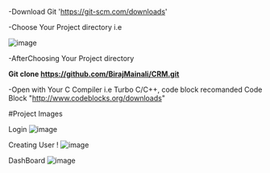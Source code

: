 -Download Git 'https://git-scm.com/downloads'                                    

-Choose Your Project directory i.e


![image](https://user-images.githubusercontent.com/71131016/98202435-18e34f80-1f5a-11eb-8f7f-13b7101e0cdf.png)

-AfterChoosing Your Project directory

**Git clone https://github.com/BirajMainali/CRM.git**

-Open with Your C Compiler i.e Turbo C/C++, code block recomanded Code Block "http://www.codeblocks.org/downloads"

#Project Images

Login
![image](https://user-images.githubusercontent.com/71131016/98201768-8a220300-1f58-11eb-8b28-6525534d7313.png)

Creating User !
![image](https://user-images.githubusercontent.com/71131016/98201886-cf463500-1f58-11eb-8c80-72b3e4a0eb74.png)

DashBoard
![image](https://user-images.githubusercontent.com/71131016/98201721-6959ad80-1f58-11eb-9e7f-84423f5a136d.png)
